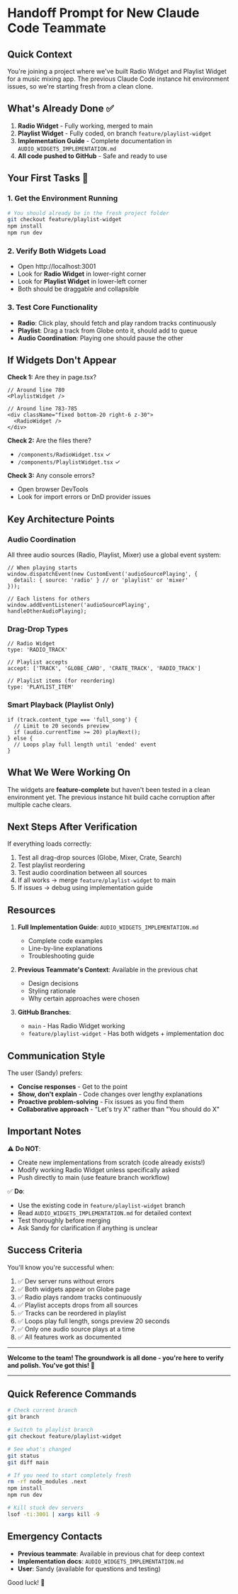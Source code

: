 # Handoff Prompt for New Claude Code Teammate

## Quick Context
You're joining a project where we've built Radio Widget and Playlist Widget for a music mixing app. The previous Claude Code instance hit environment issues, so we're starting fresh from a clean clone.

## What's Already Done ✅
1. **Radio Widget** - Fully working, merged to main
2. **Playlist Widget** - Fully coded, on branch `feature/playlist-widget`
3. **Implementation Guide** - Complete documentation in `AUDIO_WIDGETS_IMPLEMENTATION.md`
4. **All code pushed to GitHub** - Safe and ready to use

## Your First Tasks 🎯

### 1. Get the Environment Running
```bash
# You should already be in the fresh project folder
git checkout feature/playlist-widget
npm install
npm run dev
```

### 2. Verify Both Widgets Load
- Open http://localhost:3001
- Look for **Radio Widget** in lower-right corner
- Look for **Playlist Widget** in lower-left corner
- Both should be draggable and collapsible

### 3. Test Core Functionality
- **Radio**: Click play, should fetch and play random tracks continuously
- **Playlist**: Drag a track from Globe onto it, should add to queue
- **Audio Coordination**: Playing one should pause the other

## If Widgets Don't Appear

**Check 1:** Are they in page.tsx?
```tsx
// Around line 780
<PlaylistWidget />

// Around line 783-785
<div className="fixed bottom-20 right-6 z-30">
  <RadioWidget />
</div>
```

**Check 2:** Are the files there?
- `/components/RadioWidget.tsx` ✓
- `/components/PlaylistWidget.tsx` ✓

**Check 3:** Any console errors?
- Open browser DevTools
- Look for import errors or DnD provider issues

## Key Architecture Points

### Audio Coordination
All three audio sources (Radio, Playlist, Mixer) use a global event system:
```tsx
// When playing starts
window.dispatchEvent(new CustomEvent('audioSourcePlaying', {
  detail: { source: 'radio' } // or 'playlist' or 'mixer'
}));

// Each listens for others
window.addEventListener('audioSourcePlaying', handleOtherAudioPlaying);
```

### Drag-Drop Types
```tsx
// Radio Widget
type: 'RADIO_TRACK'

// Playlist accepts
accept: ['TRACK', 'GLOBE_CARD', 'CRATE_TRACK', 'RADIO_TRACK']

// Playlist items (for reordering)
type: 'PLAYLIST_ITEM'
```

### Smart Playback (Playlist Only)
```tsx
if (track.content_type === 'full_song') {
  // Limit to 20 seconds preview
  if (audio.currentTime >= 20) playNext();
} else {
  // Loops play full length until 'ended' event
}
```

## What We Were Working On

The widgets are **feature-complete** but haven't been tested in a clean environment yet. The previous instance hit build cache corruption after multiple cache clears.

## Next Steps After Verification

If everything loads correctly:
1. Test all drag-drop sources (Globe, Mixer, Crate, Search)
2. Test playlist reordering
3. Test audio coordination between all sources
4. If all works → merge `feature/playlist-widget` to main
5. If issues → debug using implementation guide

## Resources

1. **Full Implementation Guide**: `AUDIO_WIDGETS_IMPLEMENTATION.md`
   - Complete code examples
   - Line-by-line explanations
   - Troubleshooting guide

2. **Previous Teammate's Context**: Available in the previous chat
   - Design decisions
   - Styling rationale
   - Why certain approaches were chosen

3. **GitHub Branches**:
   - `main` - Has Radio Widget working
   - `feature/playlist-widget` - Has both widgets + implementation doc

## Communication Style

The user (Sandy) prefers:
- **Concise responses** - Get to the point
- **Show, don't explain** - Code changes over lengthy explanations
- **Proactive problem-solving** - Fix issues as you find them
- **Collaborative approach** - "Let's try X" rather than "You should do X"

## Important Notes

⚠️ **Do NOT**:
- Create new implementations from scratch (code already exists!)
- Modify working Radio Widget unless specifically asked
- Push directly to main (use feature branch workflow)

✅ **Do**:
- Use the existing code in `feature/playlist-widget` branch
- Read `AUDIO_WIDGETS_IMPLEMENTATION.md` for detailed context
- Test thoroughly before merging
- Ask Sandy for clarification if anything is unclear

## Success Criteria

You'll know you're successful when:
1. ✅ Dev server runs without errors
2. ✅ Both widgets appear on Globe page
3. ✅ Radio plays random tracks continuously
4. ✅ Playlist accepts drops from all sources
5. ✅ Tracks can be reordered in playlist
6. ✅ Loops play full length, songs preview 20 seconds
7. ✅ Only one audio source plays at a time
8. ✅ All features work as documented

---

**Welcome to the team! The groundwork is all done - you're here to verify and polish. You've got this! 🚀**

---

## Quick Reference Commands

```bash
# Check current branch
git branch

# Switch to playlist branch
git checkout feature/playlist-widget

# See what's changed
git status
git diff main

# If you need to start completely fresh
rm -rf node_modules .next
npm install
npm run dev

# Kill stuck dev servers
lsof -ti:3001 | xargs kill -9
```

## Emergency Contacts

- **Previous teammate**: Available in previous chat for deep context
- **Implementation docs**: `AUDIO_WIDGETS_IMPLEMENTATION.md`
- **User**: Sandy (available for questions and testing)

Good luck! 🎵
